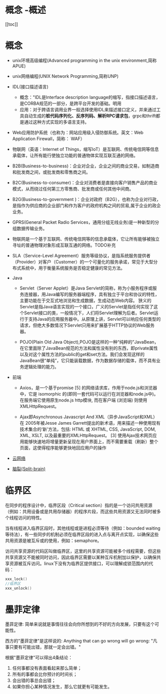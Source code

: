 # 概念 -概述

[[toc]]

# 概念

* unix环境高级编程(Advanced programming in the unix environment,简称APUE)
* unix网络编程(UNIX Network Programming,简称UNP)

* IDL(接口描述语言)
    * 概念："IDL是Interface description language的缩写，指接口描述语言，是CORBA规范的一部分，是跨平台开发的基础。明用
    * 应用：对于跨语言调用业界一般选择使用IDL来描述接口定义，并来通过工具自动生成的**桩代码序列化、反序列码、解析RPC请求包**，grpc和thrift都是通过这种方式实现的多语言支持。
    
* Web应用防护系统（也称为：网站应用级入侵防御系统。英文：Web Application Firewall，简称： WAF）

* 物联网（英语：Internet of Things，缩写IoT）是互联网、传统电信网等信息承载体，让所有能行使独立功能的普通物体实现互联互通的网络。

* B2B(Business-to-business)：企业对企业，企业之间的商业交易，如制造商和批发商之间，或批发商和零售商之间。
* B2C(Business-to-consumer)：企业对消费者是直接向客户销售产品的商业模式，从而绕过任何第三方零售商、批发商或任何其他中间商。
* B2G(Business-to-government )：企业对政府（B2G），也称为企业对行政，是指作为供应商的企业部门和作为客户的政府机构之间的贸易,属于企业的政企业务。

* GPRS(General Packet Radio Services，通用分组无线业务)是一种新型的分组数据传输业务。

* 物联网是一个基于互联网、传统电信网等的信息承载体，它让所有能够被独立寻址的普通物理对象形成互联互通的网络。TODO补充

* SLA（Service-Level Agreement）服务等级协议，是指系统服务提供者（Provider）对客户（Customer）的一个可量化的服务承诺，常见于大型分布式系统中，用于衡量系统服务是否稳定健康的常见方法。

* Java

    * Servlet（Server Applet）是Java Servlet的简称，称为小服务程序或服务连接器，用Java编写的服务器端程序，具有独立于平台和协议的特性，主要功能在于交互式地浏览和生成数据，生成动态Web内容。
    狭义的Servlet是指Java语言实现的一个接口，广义的Servlet是指任何实现了这个Servlet接口的类，一般情况下，人们将Servlet理解为后者。Servlet运行于支持Java的应用服务器中。从原理上讲，Servlet可以响应任何类型的请求，但绝大多数情况下Servlet只用来扩展基于HTTP协议的Web服务器。

    * POJO(Plain Old Java Object),POJO是这样的一种“纯粹的”JavaBean，在它里面除了JavaBean规范的方法和属性没有别的东西，即private属性以及对这个属性方法的public的get和set方法。我们会发现这样的JavaBean很“单纯”，它只能装载数据，作为数据存储的载体，而不具有业务逻辑处理的能力。

* 前端

    * Axios，是一个基于promise [5]  的网络请求库，作用于node.js和浏览器中，它是 isomorphic 的(即同一套代码可以运行在浏览器和node.js中)。在服务端它使用原生node.js http模块, 而在客户端 (浏览端) 则使用XMLHttpRequest。
    
    * Ajax即Asynchronous Javascript And XML（异步JavaScript和XML）在 2005年被Jesse James Garrett提出的新术语，用来描述一种使用现有技术集合的‘新’方法，包括: HTML 或 XHTML, CSS, JavaScript, DOM, XML, XSLT, 以及最重要的XMLHttpRequest。 [3]  使用Ajax技术网页应用能够快速地将增量更新呈现在用户界面上，而不需要重载（刷新）整个页面，这使得程序能够更快地回应用户的操作

* [云网络](./concept-cloud-network.md)

* [脑裂(Split-brain)](./concept-split-brain.md)

# 临界区

在同步的程序设计中，临界区段（Critical section）指的是一个访问共用资源（例如：共用设备或是共用存储器）的程序片段，而这些共用资源又无法同时被多个线程访问的特性。

当有线程进入临界区段时，其他线程或是进程必须等待（例如：bounded waiting 等待法），有一些同步的机制必须在临界区段的进入点与离开点实现，以确保这些共用资源是被互斥或的使用，例如：semaphore。

访问共享资源的代码区叫做临界区，这里的共享资源可能被多个线程需要，但这些共享资源又不能被同时访问，因此临界区需要以某种互斥机制加以保护，以确保共享资源被互斥访问。linux下没有为临界区提供接口，可以理解成锁范围内的代码：

```cpp
xxx_lock()
//临界区
xxx_unlock()
```

# 墨菲定律

墨菲定律: 简单来说就是事情往往会向你所想到的不好的方向发展，只要有这个可能性。

西方的"墨菲定律"是这样说的: Anything that can go wrong will go wrong: "凡事只要有可能出错，那就一定会出错。"

根据"墨菲定律"可以得出4条结论：

1. 任何事都没有表面看起来那么简单；
2. 所有的事都会比你预计的时间长；
3. 会出错的事总会出错；
4. 如果你担心某种情况发生，那么它就更有可能发生。